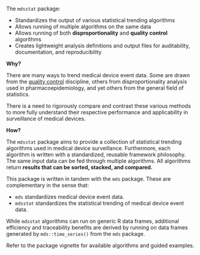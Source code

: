 
<!-- README.md is generated from README.Rmd. Please edit that file -->
The `mdsstat` package:

-   Standardizes the output of various statistical trending algorithms
-   Allows running of multiple algorithms on the same data
-   Allows running of both **disproportionality** and **quality control** algorithms
-   Creates lightweight analysis definitions and output files for auditability, documentation, and reproducibility

**Why?**

There are many ways to trend medical device event data. Some are drawn from the [quality control](https://en.wikipedia.org/wiki/Quality_control) discipline, others from disproportionality analysis used in pharmacoepidemiology, and yet others from the general field of statistics.

There is a need to rigorously compare and contrast these various methods to more fully understand their respective performance and applicability in surveillance of medical devices.

**How?**

The `mdsstat` package aims to provide a collection of statistical trending algorithms used in medical device surveillance. Furthermore, each algorithm is written with a standardized, reusable framework philosophy. The same input data can be fed through multiple algorithms. All algorithms return **results that can be sorted, stacked, and compared.**

This package is written in tandem with the `mds` package. These are complementary in the sense that:

-   `mds` standardizes medical device event data.
-   `mdsstat` standardizes the statistical trending of medical device event data.

While `mdsstat` algorithms can run on generic R data frames, additional efficiency and traceability benefits are derived by running on data frames generated by `mds::time_series()` from the `mds` package.

Refer to the package vignette for available algorithms and guided examples.

